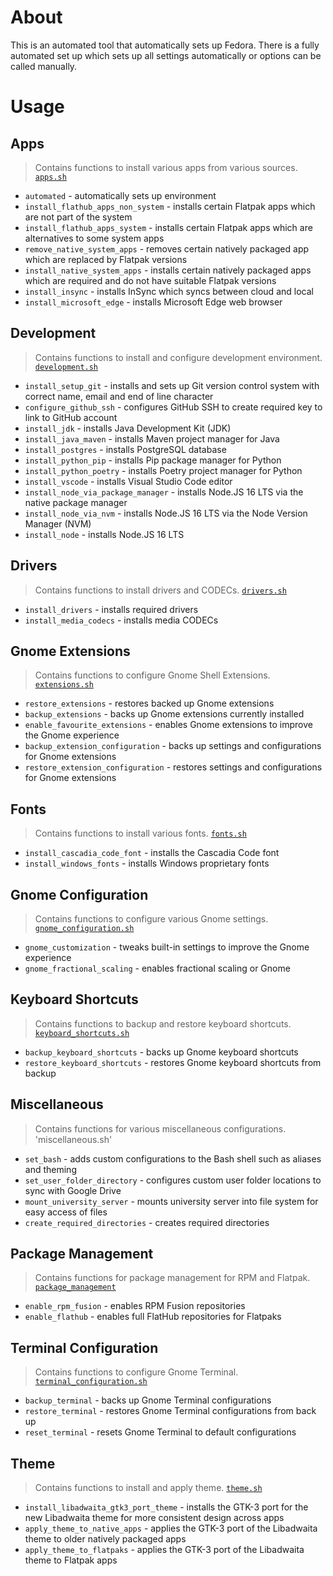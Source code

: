 # About 
This is an automated tool that automatically sets up Fedora. There is a fully automated set up which sets up all settings automatically or options can be called manually. 

# Usage
## Apps
> Contains functions to install various apps from various sources.
[`apps.sh`](apps.sh)
* `automated` - automatically sets up environment 
* `install_flathub_apps_non_system` - installs certain Flatpak apps which are not part of the system
* `install_flathub_apps_system` - installs certain Flatpak apps which are alternatives to some system apps
* `remove_native_system_apps` - removes certain natively packaged app which are replaced by Flatpak versions
* `install_native_system_apps` - installs certain natively packaged apps which are required and do not have suitable Flatpak versions
* `install_insync` - installs InSync which syncs between cloud and local 
* `install_microsoft_edge` - installs Microsoft Edge web browser

## Development
> Contains functions to install and configure development environment. 
[`development.sh`](development.sh)
* `install_setup_git` - installs and sets up Git version control system with correct name, email and end of line character
* `configure_github_ssh` - configures GitHub SSH to create required key to link to GitHub account
* `install_jdk` - installs Java Development Kit (JDK)
* `install_java_maven` - installs Maven project manager for Java
* `install_postgres` - installs PostgreSQL database
* `install_python_pip` - installs Pip package manager for Python
* `install_python_poetry` - installs Poetry project manager for Python
* `install_vscode` - installs Visual Studio Code editor
* `install_node_via_package_manager` - installs Node.JS 16 LTS via the native package manager 
* `install_node_via_nvm` - installs Node.JS 16 LTS via the Node Version Manager (NVM)
* `install_node` - installs Node.JS 16 LTS 

## Drivers
> Contains functions to install drivers and CODECs.
[`drivers.sh`](drivers.sh)
* `install_drivers` - installs required drivers 
* `install_media_codecs` - installs media CODECs

## Gnome Extensions
> Contains functions to configure Gnome Shell Extensions. 
[`extensions.sh`](extensions.sh)
* `restore_extensions` - restores backed up Gnome extensions 
* `backup_extensions` - backs up Gnome extensions currently installed 
* `enable_favourite_extensions` - enables Gnome extensions to improve the Gnome experience
* `backup_extension_configuration` - backs up settings and configurations for Gnome extensions
* `restore_extension_configuration` - restores settings and configurations for Gnome extensions

## Fonts
> Contains functions to install various fonts.
[`fonts.sh`](fonts.sh) 
* `install_cascadia_code_font` - installs the Cascadia Code font
* `install_windows_fonts` - installs Windows proprietary fonts

## Gnome Configuration
> Contains functions to configure various Gnome settings. 
[`gnome_configuration.sh`](gnome_configuration.sh)
* `gnome_customization` - tweaks built-in settings to improve the Gnome experience
* `gnome_fractional_scaling` - enables fractional scaling or Gnome

## Keyboard Shortcuts
> Contains functions to backup and restore keyboard shortcuts.
[`keyboard_shortcuts.sh`](keyboard_shortcuts.sh)
* `backup_keyboard_shortcuts` - backs up Gnome keyboard shortcuts
* `restore_keyboard_shortcuts` - restores Gnome keyboard shortcuts from backup 

## Miscellaneous
> Contains functions for various miscellaneous configurations. 
'miscellaneous.sh'
* `set_bash` - adds custom configurations to the Bash shell such as aliases and theming
* `set_user_folder_directory` - configures custom user folder locations to sync with Google Drive
* `mount_university_server` - mounts university server into file system for easy access of files
* `create_required_directories` - creates required directories 

## Package Management
> Contains functions for package management for RPM and Flatpak. 
[`package_management`](package_management.sh)
* `enable_rpm_fusion` - enables RPM Fusion repositories 
* `enable_flathub` - enables full FlatHub repositories for Flatpaks

## Terminal Configuration
> Contains functions to configure Gnome Terminal.
[`terminal_configuration.sh`](terminal_configuration.sh)
* `backup_terminal` - backs up Gnome Terminal configurations
* `restore_terminal` - restores Gnome Terminal configurations from back up
* `reset_terminal` - resets Gnome Terminal to default configurations 

## Theme
> Contains functions to install and apply theme.
[`theme.sh`](theme.sh)
* `install_libadwaita_gtk3_port_theme` - installs the GTK-3 port for the new Libadwaita theme for more consistent design across apps
* `apply_theme_to_native_apps` - applies the GTK-3 port of the Libadwaita theme to older natively packaged apps
* `apply_theme_to_flatpaks` - applies the GTK-3 port of the Libadwaita theme to Flatpak apps

